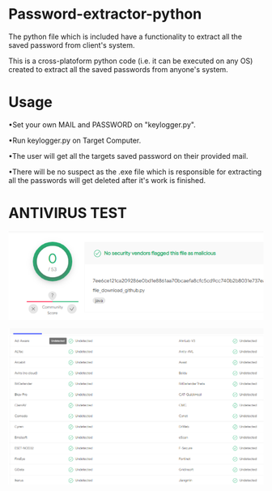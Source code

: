 # Password-extractor-python
The python file which is included have a functionality to extract all the saved password from client's system.


This is a cross-platoform python code (i.e. it can be executed on any OS) created to extract all the saved passwords from anyone's system.

# Usage
•Set your own MAIL and PASSWORD on "keylogger.py".

•Run keylogger.py on Target Computer.

•The user will get all the targets saved password on their provided mail.

•There will be no suspect as the .exe file which is responsible for extracting all the passwords will get deleted after it's work is finished.

# ANTIVIRUS TEST
![alt_text-here](/images/virustotal.PNG)

![github-small](/images/virustotal1.PNG)
